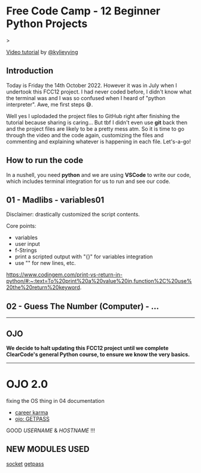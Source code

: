 # Free Code Camp - 12 Beginner Python Projects

<!--
Include smth along the lines of:
- terminal games...
- Run the file in Terminal to play.


-->>





[Video tutorial](https://youtu.be/8ext9G7xspg) by [@kylieyying](https://github.com/kying18) 
## Introduction

Today is Friday the 14th October 2022. However it was in July when I undertook this FCC12 project. I had never coded before, I didn't know what the terminal was and I was so confused when I heard of "python interpreter". Awe, me first steps 😅.

Well yes I uplodaded the project files to GitHub right after finishing the tutorial because sharing is caring... But tbf I didn't even use **git** back then and the project files are likely to be a pretty mess atm. So it is time to go through the video and the code again, customizing the files and commenting and explaining whatever is happening in each file. Let's-a-go!


## How to run the code

In a nushell, you need **python** and we are using **VSCode** to write our code, which includes terminal
integration for us to run and see our code.

## 01 - Madlibs - variables01

Disclaimer: drastically customized the script contents.

Core points:
- variables
- user input
- f-Strings
- print a scripted output with "{}" for variables integration
- use "\" for new lines, etc.



https://www.codingem.com/print-vs-return-in-python/#:~:text=To%20print%20a%20value%20in,function%2C%20use%20the%20return%20keyword.


## 02 - Guess The Number (Computer) - ...

---
## OJO

**We decide to halt updating this FCC12 project until we complete ClearCode's general Python course, to ensure we know the very basics.**



---

# OJO 2.0
fixing the OS thing in 04
documentation
- [career karma](https://careerkarma.com/wiki/python-file-not-found-error/)
- [ojo: GETPASS](https://stackoverflow.com/questions/58947760/os-getlogin-doesnt-get-the-right-account-name)


GOOD *USERNAME* & *HOSTNAME* !!!

## NEW MODULES USED
[socket](https://docs.python.org/3/library/socket.html)
[getpass](https://docs.python.org/3/library/getpass.html)